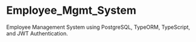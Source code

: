# Employee_Mgmt_System
Employee Management System using PostgreSQL, TypeORM, TypeScript, and JWT Authentication.
